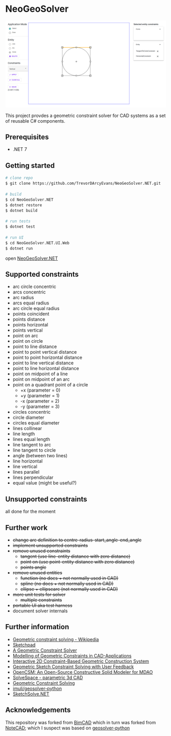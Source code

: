 # NeoGeoSolver
![screenshot-ui](docs/screenshot.png)

This project provdes a geometric constraint solver for CAD systems
as a set of reusable C# components.

## Prerequisites
* .NET 7

## Getting started
```bash
# clone repo
$ git clone https://github.com/TrevorDArcyEvans/NeoGeoSolver.NET.git

# build
$ cd NeoGeoSolver.NET
$ dotnet restore
$ dotnet build

# run tests
$ dotnet test

# run UI
$ cd NeoGeoSolver.NET.UI.Web
$ dotnet run
```
open [NeoGeoSolver.NET](https://localhost:5051/)

## Supported constraints
* arc circle concentric
* arcs concentric
* arc radius
* arcs equal radius
* arc circle equal radius
* points coincident
* points distance
* points horizontal
* points vertical
* point on arc
* point on circle
* point to line distance
* point to point vertical distance
* point to point horizontal distance
* point to line vertical distance
* point to line horizontal distance
* point on midpoint of a line
* point on midpoint of an arc
* point on a quadrant point of a circle
  * +x (parameter = 0)
  * +y (parameter = 1)
  * -x (parameter = 2)
  * -y (parameter = 3)
* circles concentric
* circle diameter
* circles equal diameter
* lines collinear
* line length
* lines equal length
* line tangent to arc
* line tangent to circle
* angle (between two lines)
* line horizontal
* line vertical
* lines parallel
* lines perpendicular
* equal value (might be useful?)

## Unsupported constraints
all done for the moment

## Further work
* ~~change arc definition to centre-radius-start_angle-end_angle~~
* ~~implement unsupported constraints~~
* ~~remove unused constraints~~
  * ~~tangent (use line-entity distance with zero distance)~~
  * ~~point on (use point-entity distance with zero distance)~~
  * ~~points angle~~
* ~~remove unused entities~~
  * ~~function (no docs + not normally used in CAD)~~
  * ~~spline (no docs + not normally used in CAD)~~
  * ~~ellipse + ellipsearc (not normally used in CAD)~~
* ~~more unit tests for solver~~
  * ~~multiple constraints~~
* ~~portable UI aka test harness~~
* document solver internals

## Further information
* [Geometric constraint solving - Wikipedia](https://en.wikipedia.org/wiki/Geometric_constraint_solving)
* [Sketchpad](https://en.wikipedia.org/wiki/Sketchpad)
* [A Geometric Constraint Solver](https://core.ac.uk/download/pdf/4971979.pdf)
* [Modelling of Geometric Constraints in CAD-Applications](https://userpages.uni-koblenz.de/~ros/ModellingGeometricConstraints.pdf)
* [Interactive 2D Constraint-Based Geometric Construction System](http://papers.cumincad.org/data/works/att/41d4.content.pdf)
* [Geometric Sketch Constraint Solving with User Feedback](https://acdl.mit.edu/ESP/Publications/AIAApaper2013-0702.pdf)
* [OpenCSM: An Open-Source Constructive Solid Modeler for MDAO](https://acdl.mit.edu/esp/Publications/AIAApaper2013-0701.pdf)
* [SolveSpace - parametric 3d CAD](https://solvespace.com/index.pl)
* [Geometric Constraint Solving](https://geosolver.sourceforge.net)
* [imuli/geosolver-python](https://github.com/imuli/geosolver-python)
* [SketchSolve.NET](https://github.com/TrevorDArcyEvans/SketchSolve.NET)

## Acknowledgements
This repository was forked from [BimCAD](https://github.com/BimCad-online/BimCADOnline) which
in turn was forked from [NoteCAD](https://github.com/NoteCAD/NoteCAD);
which I suspect was based on [geosolver-python](https://github.com/imuli/geosolver-python)
